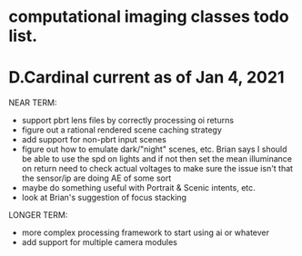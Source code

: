 # computational imaging classes todo list.
# D.Cardinal current as of Jan 4, 2021

NEAR TERM:
* support pbrt lens files by correctly processing oi returns
* figure out a rational rendered scene caching strategy
* add support for non-pbrt input scenes
* figure out how to emulate dark/"night" scenes, etc.
    Brian says I should be able to use the spd on lights
    and if not then set the mean illuminance on return
    need to check actual voltages to make sure the issue
    isn't that the sensor/ip are doing AE of some sort
* maybe do something useful with Portrait & Scenic intents, etc.
* look at Brian's suggestion of focus stacking

LONGER TERM:
* more complex processing framework to start using ai or whatever
* add support for multiple camera modules
